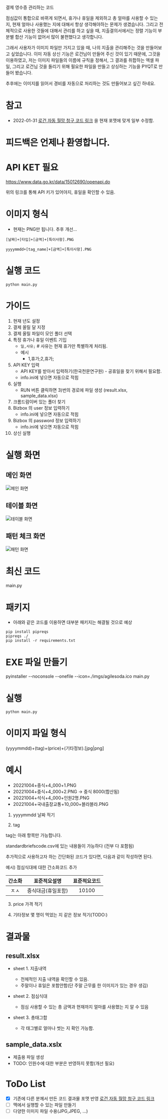 
결제 영수증 관리하는 코드

점심값이 통합으로 바뀌게 되면서, 휴가나 휴일을 제외하고 총 얼마를 사용할 수 있는 지, 현재 얼마나 사용했는 지에 대해서 항상 생각해야하는 문제가 생겼습니다.
그리고 전체적으로 사용한 것들에 대해서 관리를 하고 싶을 때, 지출결의서에서는 정렬 기능이 부분별 합산 기능이 없어서 많이 불편했다고 생각합니다.

그래서 사용자가 이미지 파일만 가지고 있을 때, 나의 지출을 관리해주는 것을 만들어보고 싶었습니다.
이미 자동 상신 기능은 로건님이 만들어 주신 것이 있기 때문에, 그것을 이용하였고, 저는 이미지 파일들의 이름에 규칙을 정해서,
그 결과를 취합하는 엑셀 파일, 그리고 로건님 것을 돌리기 위해 필요한 파일을 만들고 상싱하는 기능을 PYQT로 만들어 봤습니다.

추후에는 이미지를 읽어서 경비를 자동으로 처리하는 것도 만들어보고 싶긴 하네요.

# 참고

- 2022-01-31 [로건 자동 월망 청구 코드 링크](https://github.com/hotorch/acc_contents_selenium) 을 현재 포맷에 맞게 일부 수정함.


# 피드백은 언제나 환영합니다.


# API KET 필요

https://www.data.go.kr/data/15012690/openapi.do

위의 링크를 통해 API 키가 있어야지, 휴일을 확인할 수 있음.

# 이미지 형식 

- 현재는 PNG만 됩니다. 추후 개선...

`[날짜]+[타입]+[금액]+[특이사항].PNG`

`yyyymmdd+[tag_name]+[금액]+[특이사항].PNG`



# 실행 코드

```
python main.py
```

# 가이드 

1. 현재 년도 설정
2. 결제 올릴 달 지정
3. 결제 올릴 파일이 모인 폴더 선택
4. 특정 휴가나 휴일 이벤트 기입 
    - `일,사유;` # 사유는 현재 휴가만 특별하게 처리됨.
    - 예시
        - 1,휴가;2,휴가;
5. API KEY 입력
    - API KEY를 받아서 입력하기(한국천문연구원) - 공휴일을 찾기 위해서 필요함.
    - info.ini에 넣으면 자동으로 적힘
6. 실행
    - RUN 버튼 클릭하면 3)번의 경로에 파일 생성 (result.xlsx, sample_data.xlsx)
7. 크롬드람이버 있는 폴더 찾기
8. Bizbox 의 user 정보 입력하기
    - info.ini에 넣으면 자동으로 적힘
9. Bizbox 의 password 정보 입력하기
    - info.ini에 넣으면 자동으로 적힘
10. 상신 실행


# 실행 화면

## 메인 화면

![메인 화면](./imgs/main.PNG)


## 테이블 화면

![테이블 화면](./imgs/table.PNG)


## 패턴 체크 화면

![패턴 화면](./imgs/pattern.PNG)





# 최신 코드
main.py

# 패키지

- 아래와 같은 코드를 이용하면 대부분 패키지는 해결될 것으로 예상

```
pip install pipreqs
pipreqs ./
pip install -r requirements.txt
```

# EXE 파일 만들기
pyinstaller --noconsole --onefile --icon=./imgs/agilesoda.ico main.py
# 실행

```
python main.py
```

# 이미지 파일 형식

(yyyymmdd)+(tag)+(price)+(기타정보).[jpg|png]

# 예시

- 20221004+중식+4_000+1.PNG
- 20221004+중식+4_000+2.PNG 
  ->  중식 8000(합산됨)
- 20221004+석식+4_000+인원2명.PNG
- 20221004+국내출장교통+10_000+블라블라.PNG


1. yyyymmdd
날짜 적기

2. tag 

tag는 아래 항목만 가능합니다.

standardbriefscode.csv에 있는 내용들이 가능하다 (전부 다 포함됨)

추가적으로 사용하고자 하는 간단화된 코드가 있다면, 다음과 같이 작성하면 된다.

예시) 점심식대에 대한 간소화코드 추가

|간소화|표준적요설명|표준적요코드|
|:---:|:---:|:---:|
|ㅈㅅ|중식대금(휴일포함)|10100|



3. price
가격 적기

4. 기타정보
몇 명이 먹었는 지 같은 정보 적기(TODO:)


# 결과물

## result.xlsx

- sheet 1. 지출내역
  - 전체적인 지출 내역을 확인할 수 있음.
  - 주말이나 휴일은 포함안함(단 주말 근무를 한 이미지가 있는 경우 생김)

- sheet 2. 점심식대
  - 점심 사용할 수 있는 총 금액과 현재까지 얼마를 사용했는 지 알 수 있음
- sheet 3. 총태그합
  - 각 태그별로 얼마나 썻는 지 확인 가능함.
## sample_data.xslx

- 제출용 파일 생성 
- TODO: 인원수에 대한 부분은 반영하지 못함(개선 필요)
# ToDo List

- [x] 기존에 다른 분께서 만든 코드 결과물 포맷 반영 [로건 자동 월망 청구 코드 링크](https://github.com/hotorch/acc_contents_selenium)
- [ ] 맥에서 실행할 수 있는 파일 만들기
- [ ] 다양한 이미지 파일 수용(JPG,JPEG, ...)
